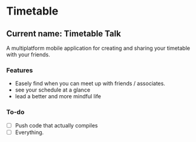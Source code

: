 # Timetable
## Current name: __Timetable Talk__

A multiplatform mobile application for creating and sharing your timetable with your friends.

### Features
- Easely find when you can meet up with friends / associates.
- see your schedule at a glance
- lead a better and more mindful life

### To-do
- [ ] Push code that actually compiles
- [ ] Everything.

